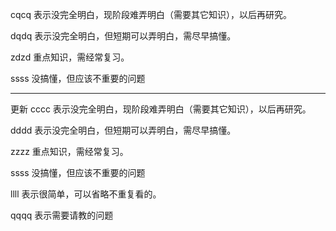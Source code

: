 cqcq 表示没完全明白，现阶段难弄明白（需要其它知识），以后再研究。

dqdq 表示没完全明白，但短期可以弄明白，需尽早搞懂。

zdzd 重点知识，需经常复习。

ssss 没搞懂，但应该不重要的问题

----
更新
cccc 表示没完全明白，现阶段难弄明白（需要其它知识），以后再研究。

dddd 表示没完全明白，但短期可以弄明白，需尽早搞懂。

zzzz 重点知识，需经常复习。

ssss 没搞懂，但应该不重要的问题

llll 表示很简单，可以省略不重复看的。

qqqq 表示需要请教的问题


